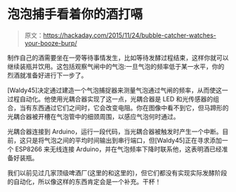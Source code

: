 # 泡泡捕手看着你的酒打嗝

> 原文：<https://hackaday.com/2015/11/24/bubble-catcher-watches-your-booze-burp/>

制作自己的酒需要坐在一旁等待事情发生，比如等待发酵过程结束，这样你就可以继续装瓶并饮用。这包括观察气闸中的气泡:一旦气泡的频率低于某一水平，你的烈酒就准备好进行下一步了。

[Waldy45]决定通过建造一个气泡捕捉器来测量气泡通过气闸的频率，从而使这一过程自动化。他使用光耦合器实现了这一点，光耦合器是 LED 和光传感器的组合，当有东西通过它们之间时，它会改变电阻。你在图像中看不到它，但马蹄形的光耦合器被开槽在气泡管中的细颈周围，以感应气泡何时通过。

光耦合器连接到 Arduino，运行一段代码，当光耦合器被触发时产生一个中断。目前，这只是将气泡之间的平均时间输出到串行端口，但[Waldy45]正在寻求添加一个 ESP8266 来无线连接 Arduino，并在气泡频率下降时联系他，这表明酒已经准备好装瓶。

我们以前见过几家顶级啤酒厂(这里的和这里的)，但它们都没有实现实际发酵阶段的自动化，所以像这样的东西肯定会是一个补充。干杯！